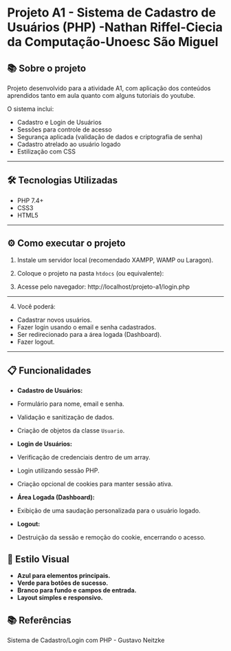 # Projeto A1 - Sistema de Cadastro de Usuários (PHP) -Nathan Riffel-Ciecia da Computação-Unoesc São Miguel
## 📚 Sobre o projeto
Projeto desenvolvido para a atividade A1, com aplicação dos conteúdos aprendidos tanto em aula quanto com alguns tutoriais do youtube.

O sistema inclui:
- Cadastro e Login de Usuários
- Sessões para controle de acesso
- Segurança aplicada (validação de dados e criptografia de senha)
- Cadastro atrelado ao usuário logado
- Estilização com CSS

---

## 🛠️ Tecnologias Utilizadas
- PHP 7.4+
- CSS3
- HTML5

---

## ⚙️ Como executar o projeto

1. Instale um servidor local (recomendado XAMPP, WAMP ou Laragon).

2. Coloque o projeto na pasta `htdocs` (ou equivalente):

3. Acesse pelo navegador: http://localhost/projeto-a1/login.php
---

4. Você poderá:
- Cadastrar novos usuários.
- Fazer login usando o email e senha cadastrados.
- Ser redirecionado para a área logada (Dashboard).
- Fazer logout.

---

## 📋 Funcionalidades

- **Cadastro de Usuários:**
- Formulário para nome, email e senha.
- Validação e sanitização de dados.
- Criação de objetos da classe `Usuario`.

- **Login de Usuários:**
- Verificação de credenciais dentro de um array.
- Login utilizando sessão PHP.
- Criação opcional de cookies para manter sessão ativa.

- **Área Logada (Dashboard):**
- Exibição de uma saudação personalizada para o usuário logado.

- **Logout:**
- Destruição da sessão e remoção do cookie, encerrando o acesso.

## 🎨 Estilo Visual

- **Azul para elementos principais.**
- **Verde para botões de sucesso.**
- **Branco para fundo e campos de entrada.**
- **Layout simples e responsivo.**


## 📚 Referências

Sistema de Cadastro/Login com PHP - Gustavo Neitzke